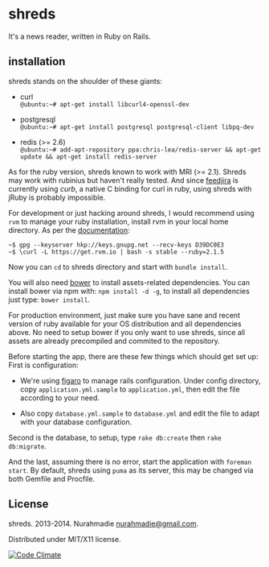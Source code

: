 shreds
===

It's a news reader, written in Ruby on Rails.


installation
---

shreds stands on the shoulder of these giants:

- curl  
  `@ubuntu:~# apt-get install libcurl4-openssl-dev`

- postgresql  
  `@ubuntu:~# apt-get install postgresql postgresql-client libpq-dev`

- redis (>= 2.6)   
  `@ubuntu:~# add-apt-repository ppa:chris-lea/redis-server && apt-get update && apt-get install redis-server`

As for the ruby version, shreds known to work with MRI (>= 2.1). Shreds may work with rubinius but haven't really tested. And since [feedjira](https://github.com/feedjira/feedjira) is currently using _curb_, a native C binding for curl in ruby, using shreds with jRuby is probably impossible.

For development or just hacking around shreds, I would recommend using `rvm` to manage your ruby installation, install rvm in your local home directory. As per the [documentation](http://rvm.io/):  

```
~$ gpg --keyserver hkp://keys.gnupg.net --recv-keys D39DC0E3
~$ \curl -L https://get.rvm.io | bash -s stable --ruby=2.1.5
```

Now you can `cd` to shreds directory and start with `bundle install`.

You will also need [bower](http://bower.io) to install assets-related dependencies. You can install bower via npm with: `npm install -d -g`, to install all dependencies just type: `bower install`.

For production environment, just make sure you have sane and recent version of ruby available for your OS distribution and all dependencies above. No need to setup bower if you only want to use shreds, since all assets are already precompiled and commited to the repository.

Before starting the app, there are these few things which should get set up:  
First is configuration:

- We're using [figaro](https://github.com/laserlemon/figaro) to manage rails configuration. Under config directory, copy `application.yml.sample` to `application.yml`, then edit the file according to your need.

- Also copy `database.yml.sample` to `database.yml` and edit the file to adapt with your database configuration.

Second is the database, to setup, type `rake db:create` then `rake db:migrate`.

And the last, assuming there is no error, start the application with `foreman start`. By default, shreds using `puma` as its server, this may be changed via both Gemfile and Procfile.

License
---
shreds. 2013-2014. Nurahmadie <nurahmadie@gmail.com>.

Distributed under MIT/X11 license.

[![Code Climate](https://codeclimate.com/github/fudanchii/shreds/badges/gpa.svg)](https://codeclimate.com/github/fudanchii/shreds)
